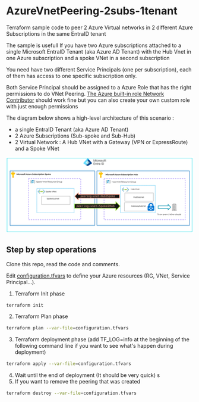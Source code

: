 # AzureVnetPeering-2subs-1tenant

Terraform sample code to peer 2 Azure Virtual networks in 2 different Azure Subscriptions in the same EntraID tenant

The sample is usefull If you have two Azure subscriptions attached to a single Microsoft EntraID Tenant (aka Azure AD Tenant) with the Hub Vnet in one Azure subscription and a spoke VNet in a second subscription

You need have two different Service Principals (one per subscription), each of them has access to one specific subscription only.

Both Service Principal should be assigned to a Azure Role that has the right permissions to do VNet Peering. [The Azure built-in role Network Contributor](https://learn.microsoft.com/en-us/azure/role-based-access-control/built-in-roles/networking#network-contributor) should work fine but you can also create your own custom role with just enough permissions

The diagram below shows a high-level architecture of this scenario :
 - a single EntraID Tenant (aka Azure AD Tenant)
 - 2 Azure Subscriptions (Sub-spoke and Sub-Hub)
 - 2 Virtual Network : A Hub VNet with a Gateway (VPN or ExpressRoute) and a Spoke VNet

<img width='800' src='./images/Peering2Vnet2Sub1tenant.png'/> 


## Step by step operations

Clone this repo, read the code and comments. 

Edit [configuration.tfvars](configuration.tfvars) to define your Azure resources (RG, VNet, Service Principal...).

1. Terraform Init phase  

```bash
terraform init
```

2. Terraform Plan phase

```bash
terraform plan --var-file=configuration.tfvars
```

3. Terraform deployment phase (add TF_LOG=info at the beginning of the following command line if you want to see what's happen during deployment)

```bash
terraform apply --var-file=configuration.tfvars
```

4. Wait until the end of deployment (It should be very quick)
s
5. If you want to remove the peering that was created

```bash
terraform destroy --var-file=configuration.tfvars
```


